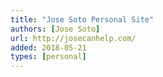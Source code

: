 ```yaml
---
title: "Jose Soto Personal Site"
authors: [Jose Soto]
url: http://josecanhelp.com/
added: 2018-05-21
types: [personal]
---
```


